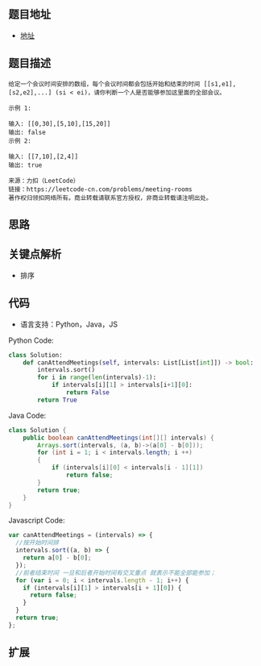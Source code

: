 ## 题目地址

- [地址](https://leetcode-cn.com/problems/meeting-rooms/)

## 题目描述

```
给定一个会议时间安排的数组，每个会议时间都会包括开始和结束的时间 [[s1,e1],[s2,e2],...] (si < ei)，请你判断一个人是否能够参加这里面的全部会议。

示例 1:

输入: [[0,30],[5,10],[15,20]]
输出: false
示例 2:

输入: [[7,10],[2,4]]
输出: true

来源：力扣（LeetCode）
链接：https://leetcode-cn.com/problems/meeting-rooms
著作权归领扣网络所有。商业转载请联系官方授权，非商业转载请注明出处。
```

## 思路

## 关键点解析

- 排序

## 代码

- 语言支持：Python，Java，JS

Python Code:

```python
class Solution:
    def canAttendMeetings(self, intervals: List[List[int]]) -> bool:
        intervals.sort()
        for i in range(len(intervals)-1):
            if intervals[i][1] > intervals[i+1][0]:
                return False
        return True
```

Java Code:

```java
class Solution {
    public boolean canAttendMeetings(int[][] intervals) {
        Arrays.sort(intervals, (a, b)->(a[0] - b[0]));
        for (int i = 1; i < intervals.length; i ++)
        {
            if (intervals[i][0] < intervals[i - 1][1])
                return false;
        }
        return true;
    }
}
```

Javascript Code:

```js
var canAttendMeetings = (intervals) => {
  //按开始时间排
  intervals.sort((a, b) => {
    return a[0] - b[0];
  });
  //前者结束时间 一旦和后者开始时间有交叉重点 就表示不能全部能参加；
  for (var i = 0; i < intervals.length - 1; i++) {
    if (intervals[i][1] > intervals[i + 1][0]) {
      return false;
    }
  }
  return true;
};
```

## 扩展
